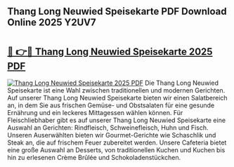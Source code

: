 ## Thang Long Neuwied Speisekarte PDF Download Online 2025 Y2UV7

# <h2><a href="http://gcc3rhl.nevu.top/?p=Thang+Long+Neuwied+Speisekarte">🔗 👉🔴 Thang Long Neuwied Speisekarte 2025 PDF</a></h2>

[![Thang Long Neuwied Speisekarte 2025 PDF](https://i.imgur.com/dBaPXMq.png)](http://gcc3rhl.nevu.top/?p=Thang+Long+Neuwied+Speisekarte)
Die Thang Long Neuwied Speisekarte ist eine Wahl zwischen traditionellen und modernen Gerichten. Auf unserer Thang Long Neuwied Speisekarte bieten wir einen Salatbereich an, in dem Sie aus frischen Gemüse- und Obstsalaten für eine gesunde Ernährung und ein leckeres Mittagessen wählen können. Für Fleischliebhaber gibt es auf unserer Thang Long Neuwied Speisekarte eine Auswahl an Gerichten: Rindfleisch, Schweinefleisch, Huhn und Fisch. Unseren Auserwählten bieten wir Gourmet-Gerichte wie Schaschlik und Steak an, die auf frischem Feuer zubereitet werden. Unsere Cafeteria bietet eine große Auswahl an Desserts, von traditionellen Kuchen und Kuchen bis hin zu erlesenen Crème Brûlée und Schokoladenstückchen.
